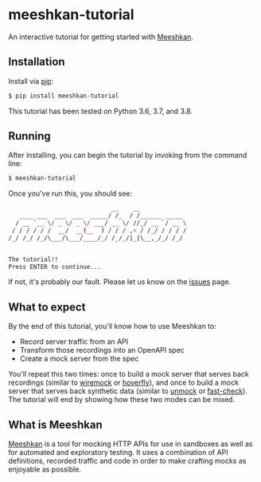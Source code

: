 # meeshkan-tutorial

An interactive tutorial for getting started with [Meeshkan](#what-is-meeshkan).

## Installation

Install via [pip](https://pip.pypa.io/en/stable/installing/):

```bash
$ pip install meeshkan-tutorial
```

This tutorial has been tested on Python 3.6, 3.7, and 3.8.

## Running

After installing, you can begin the tutorial by invoking from the command line:

```bash
$ meeshkan-tutorial
```

Once you've run this, you should see:

```bash
                             __    __
   ____ ___  ___  ___  _____/ /_  / /______ _____
  / __ `__ \/ _ \/ _ \/ ___/ __ \/ //_/ __ `/ __ \
 / / / / / /  __/  __(__  ) / / / ,< / /_/ / / / /
/_/ /_/ /_/\___/\___/____/_/ /_/_/|_|\__,_/_/ /_/


The tutorial!!
Press ENTER to continue...
```

If not, it's probably our fault. Please let us know on the [issues](https://github.com/meeshkan/meeshkan-tutorial/issues) page.

## What to expect

By the end of this tutorial, you'll know how to use Meeshkan to:
- Record server traffic from an API
- Transform those recordings into an OpenAPI spec
- Create a mock server from the spec

You'll repeat this two times: once to build a mock server that serves back recordings (similar to [wiremock](https://github.com/tomakehurst/wiremock) or [hoverfly](https://github.com/SpectoLabs/hoverfly)), and once to build a mock server that serves back synthetic data (similar to [unmock](https://github.com/meeshkan/unmock-js) or [fast-check](https://github.com/dubzzz/fast-check)).  The tutorial will end by showing how these two modes can be mixed.

## What is Meeshkan

[Meeshkan](https://github.com/meeshkan/meeshkan) is a tool for mocking HTTP APIs for use in sandboxes as well as for automated and exploratory testing. It uses a combination of API definitions, recorded traffic and code in order to make crafting mocks as enjoyable as possible.
